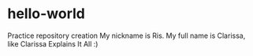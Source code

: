 # hello-world
Practice repository creation
My nickname is Ris. My full name is Clarissa, like Clarissa Explains It All :)
